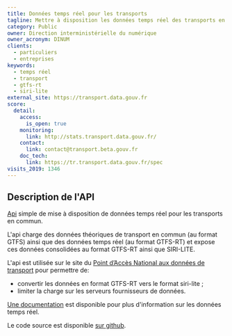 ```yaml
---
title: Données temps réel pour les transports
tagline: Mettre à disposition les données temps réel des transports en commun
category: Public
owner: Direction interministérielle du numérique
owner_acronym: DINUM
clients:
  - particuliers
  - entreprises
keywords:
  - temps réel
  - transport
  - gtfs-rt
  - siri-lite
external_site: https://transport.data.gouv.fr
score:
  detail:
    access:
      is_open: true
    monitoring:
      link: http://stats.transport.data.gouv.fr/
    contact:
      link: contact@transport.beta.gouv.fr
    doc_tech:
      link: https://tr.transport.data.gouv.fr/spec
visits_2019: 1346
---
```


## Description de l'API

[Api](http://tr.transport.data.gouv.fr/) simple de mise à disposition de données temps réel pour les transports en commun.

L'api charge des données théoriques de transport en commun (au format GTFS) ainsi que des données temps réel (au format GTFS-RT) et expose ces données consolidées au format GTFS-RT ainsi que SIRI-LITE.

L'api est utilisée sur le site du [Point d’Accès National aux données de transport](https://transport.data.gouv.fr/) pour permettre de:
* convertir les données en format GTFS-RT vers le format siri-lite ;
* limiter la charge sur les serveurs fournisseurs de données.

[Une documentation](https://doc.transport.data.gouv.fr/producteurs/temps-reel-des-transports-en-commun) est disponible pour plus d'information sur les données temps réel.

Le code source est disponible [sur github](https://github.com/etalab/transpo-rt).

